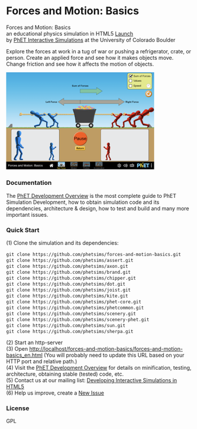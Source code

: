Forces and Motion: Basics  
=============
Forces and Motion: Basics  
an educational physics simulation in HTML5 [Launch](https://phet.colorado.edu/sims/html/forces-and-motion-basics/latest/forces-and-motion-basics_en.html)  
by [PhET Interactive Simulations](http://phet.colorado.edu/) at the University of Colorado Boulder  

Explore the forces at work in a tug of war or pushing a refrigerator, crate, or person. Create an applied force and see how it makes objects move. Change friction and see how it affects the motion of objects.

<a href="https://phet.colorado.edu/sims/html/forces-and-motion-basics/latest/forces-and-motion-basics_en.html">
<img src="https://raw.githubusercontent.com/phetsims/forces-and-motion-basics/master/assets/forces-and-motion-basics-screenshot.png" alt="Screenshot" style="width: 400px;"/>
</a>

### Documentation
The [PhET Development Overview](bit.ly/phet-development-overview) is the most complete guide to PhET Simulation Development, how 
to obtain simulation code and its dependencies, architecture & design, how to test and build and many more important issues.

### Quick Start
(1) Clone the simulation and its dependencies:
```
git clone https://github.com/phetsims/forces-and-motion-basics.git
git clone https://github.com/phetsims/assert.git
git clone https://github.com/phetsims/axon.git
git clone https://github.com/phetsims/brand.git
git clone https://github.com/phetsims/chipper.git
git clone https://github.com/phetsims/dot.git
git clone https://github.com/phetsims/joist.git
git clone https://github.com/phetsims/kite.git
git clone https://github.com/phetsims/phet-core.git
git clone https://github.com/phetsims/phetcommon.git
git clone https://github.com/phetsims/scenery.git
git clone https://github.com/phetsims/scenery-phet.git
git clone https://github.com/phetsims/sun.git
git clone https://github.com/phetsims/sherpa.git
```
(2) Start an http-server  
(3) Open [http://localhost/forces-and-motion-basics/forces-and-motion-basics_en.html](http://localhost/forces-and-motion-basics/forces-and-motion-basics_en.html) (You will probably need to update this URL based on your HTTP port and relative path.)    
(4) Visit the [PhET Development Overview](bit.ly/phet-development-overview) for details on minification, testing, architecture, obtaining stable (tested) code, etc.  
(5) Contact us at our mailing list: [Developing Interactive Simulations in HTML5](https://groups.google.com/forum/#!forum/developing-interactive-simulations-in-html5)    
(6) Help us improve, create a [New Issue](https://github.com/phetsims/forces-and-motion-basics/issues/new)  

### License
GPL